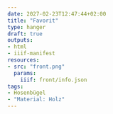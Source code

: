 ```yaml
---
date: 2027-02-23T12:47:44+02:00
title: "Favorit"
type: hanger
draft: true
outputs:
- html
- iiif-manifest
resources:
- src: "front.png"
  params:
    iiif: front/info.json
tags:
- Hosenbügel
- "Material: Holz"
---
```

